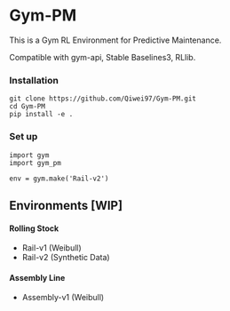 # Gym-PM 

This is a Gym RL Environment for Predictive Maintenance.

Compatible with gym-api, Stable Baselines3, RLlib.

### Installation
```
git clone https://github.com/Qiwei97/Gym-PM.git
cd Gym-PM
pip install -e .
```

### Set up
```
import gym
import gym_pm

env = gym.make('Rail-v2')
```

## Environments [WIP]

#### Rolling Stock
  * Rail-v1 (Weibull)
  * Rail-v2 (Synthetic Data)

#### Assembly Line
  * Assembly-v1 (Weibull)
